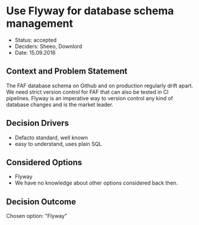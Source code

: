 # Use Flyway for database schema management

* Status: accepted
* Deciders: Sheeo, Downlord
* Date: 15.09.2016

## Context and Problem Statement

The FAF database schema on Github and on production regularly drift apart. We need strict version control for FAF that can also be tested in CI pipelines.
Flyway is an imperative way to version control any kind of database changes and is the market leader.

## Decision Drivers <!-- optional -->

* Defacto standard, well known
* easy to understand, uses plain SQL

## Considered Options

* Flyway
* We have no knowledge about other options considered back then.

## Decision Outcome

Chosen option: "Flyway"
